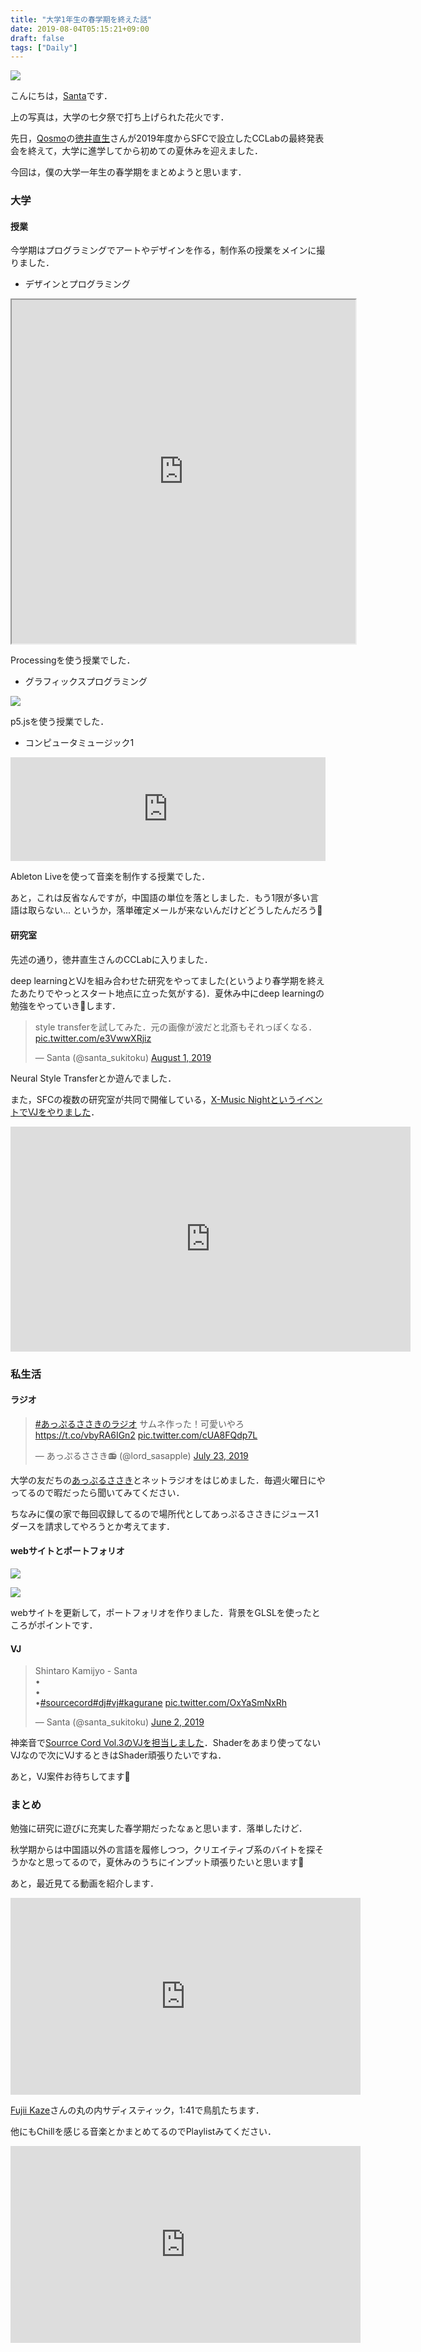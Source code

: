 ```yaml
---
title: "大学1年生の春学期を終えた話"
date: 2019-08-04T05:15:21+09:00
draft: false
tags: ["Daily"]
---
```


<a href=''><img src='https://lh3.googleusercontent.com/9JLRquV8qlaSVgexTMTabCWH-PJy1tieVC9dl31xrhU4r9NJTiHkkIGVKw2dyf7EnMuEbC2Ianxmk82db2n-l_08rkSeeEkTotkp8COmSWCFJk6WbtZCjyZA6WvWbbC4uMfG1gx7J-c=w2400' /></a>

こんにちは，[Santa](https://twitter.com/santa_sukitoku)です．

上の写真は，大学の七夕祭で打ち上げられた花火です．

先日，[Qosmo](http://qosmo.jp)の[徳井直生](http://naotokui.net)さんが2019年度からSFCで設立したCCLabの最終発表会を終えて，大学に進学してから初めての夏休みを迎えました．

今回は，僕の大学一年生の春学期をまとめようと思います．

### 大学

#### 授業

今学期はプログラミングでアートやデザインを作る，制作系の授業をメインに撮りました．

- デザインとプログラミング

<iframe src="https://www.openprocessing.org/sketch/708366/embed/?plusEmbedHash=MTE0MDBhZGU0MWMwMTM3NzUwNjJkYjk4Njk3NmJhYjY3NDJmMzM2MDk2MjE4NTIwNjE0NDEyODk5ZDViMGRkZDMwM2VkZGQ3MjVkYjAwZGUzYjUyNDJkNThlZjBmZjNjYmQxZmEzNWYzNzc2MWQ1ZWZiMjcxZGJkNTAyMmZlNzR3Um5UbVZiYm1va280Y016a3ExSk52MU1KMWFTeTZhdlh6ZFhXZEdxOUhSUjJCL096bEowcjJHZWV0K1AzNnM5eGRPbjcyNlNoVWVsWkF1RzFvSjBLUT09&plusEmbedTitle=true" width="550" height="550"></iframe>

Processingを使う授業でした．

- グラフィックスプログラミング

<a href='https://santa-sukitoku.github.io/GraphicsProgramming_final/'><img src='https://lh3.googleusercontent.com/1C2Y0yNe0RqIKWVEcd5ECHlyLh8VMcVvP2sNSuyC0sRuw0hgoxIy-YCzYwM1b3x94o07koAa5ZtgZpcHrljHd8lAbixf0NzLs1Jv_DQozONM2QNDzo3J5eK7m6kDgsmF3psDbaJxycw=w2400' /></a>

p5.jsを使う授業でした．

- コンピュータミュージック1

<iframe width="100%" height="166" scrolling="no" frameborder="no" allow="autoplay"
                                src="https://w.soundcloud.com/player/?url=https%3A//api.soundcloud.com/tracks/659424149&color=%234d9fff&auto_play=false&hide_related=false&show_comments=true&show_user=true&show_reposts=false&show_teaser=true"></iframe>

Ableton Liveを使って音楽を制作する授業でした．

あと，これは反省なんですが，中国語の単位を落としました．もう1限が多い言語は取らない... というか，落単確定メールが来ないんだけどどうしたんだろう🤔

#### 研究室

先述の通り，徳井直生さんのCCLabに入りました．

deep learningとVJを組み合わせた研究をやってました(というより春学期を終えたあたりでやっとスタート地点に立った気がする)．夏休み中にdeep learningの勉強をやっていき💪します．

<blockquote class="twitter-tweet"><p lang="ja" dir="ltr">style transferを試してみた．元の画像が波だと北斎もそれっぽくなる． <a href="https://t.co/e3VwwXRjiz">pic.twitter.com/e3VwwXRjiz</a></p>&mdash; Santa (@santa_sukitoku) <a href="https://twitter.com/santa_sukitoku/status/1156780150358327296?ref_src=twsrc%5Etfw">August 1, 2019</a></blockquote> <script async src="https://platform.twitter.com/widgets.js" charset="utf-8"></script>

Neural Style Transferとか遊んでました．

また，SFCの複数の研究室が共同で開催している，[X-Music NightというイベントでVJをやりました](https://santa-sukitoku.github.io/santa-log/posts/xmusicdjnight/)．

<iframe src="https://player.vimeo.com/video/342700941" width="640" height="360" frameborder="0" allow="autoplay; fullscreen" allowfullscreen></iframe>

### 私生活

#### ラジオ

<blockquote class="twitter-tweet"><p lang="ja" dir="ltr"><a href="https://twitter.com/hashtag/%E3%81%82%E3%81%A3%E3%81%B7%E3%82%8B%E3%81%95%E3%81%95%E3%81%8D%E3%81%AE%E3%83%A9%E3%82%B8%E3%82%AA?src=hash&amp;ref_src=twsrc%5Etfw">#あっぷるささきのラジオ</a> サムネ作った！可愛いやろ<a href="https://t.co/vbyRA6IGn2">https://t.co/vbyRA6IGn2</a> <a href="https://t.co/cUA8FQdp7L">pic.twitter.com/cUA8FQdp7L</a></p>&mdash; あっぷるささき📻 (@lord_sasapple) <a href="https://twitter.com/lord_sasapple/status/1153646100726726656?ref_src=twsrc%5Etfw">July 23, 2019</a></blockquote> <script async src="https://platform.twitter.com/widgets.js" charset="utf-8"></script>

大学の友だちの[あっぷるささき](https://twitter.com/lord_sasapple)とネットラジオをはじめました．毎週火曜日にやってるので暇だったら聞いてみてください．

ちなみに僕の家で毎回収録してるので場所代としてあっぷるささきにジュース1ダースを請求してやろうとか考えてます．

#### webサイトとポートフォリオ

<a href='https://santa-sukitoku.github.io/santa-portfolio/content/webpage.html'><img src='https://lh3.googleusercontent.com/U6ZI9Vbi_vgp_tuJ9Yp7nZlQjx2h7yIP5Kh7dTDu4izaglwxB17cceijNjfDw3eyUMxC-sPXMbD4w5Ge2UZEBCtnxNV-kZnzC1AeBXGDF5C06Pt9I3TNhUQPZxwLg6I-FBBRc6_htG4=w2400' /></a>


<a href='https://santa-sukitoku.github.io/santa-portfolio/content/web_portfolio.html'><img src='https://lh3.googleusercontent.com/2gSjQRpk3nGI6YsiG21JVib40c4d-hykaYK-w6w5JA9iaKZUX5ZGI5xrHop7dUL_Sn2krkpq6lho-v7GyFI3cArSoBC9VElZjKd9g9YLJXo_DnAYYtG4Y56l0xcRih2J4pyohjAqZMI=w2400' /></a>

webサイトを更新して，ポートフォリオを作りました．背景をGLSLを使ったところがポイントです．

#### VJ

<blockquote class="twitter-tweet"><p lang="hi" dir="ltr">Shintaro Kamijyo - Santa<br>•<br>•<br>•<a href="https://twitter.com/hashtag/sourcecord?src=hash&amp;ref_src=twsrc%5Etfw">#sourcecord</a><a href="https://twitter.com/hashtag/dj?src=hash&amp;ref_src=twsrc%5Etfw">#dj</a><a href="https://twitter.com/hashtag/vj?src=hash&amp;ref_src=twsrc%5Etfw">#vj</a><a href="https://twitter.com/hashtag/kagurane?src=hash&amp;ref_src=twsrc%5Etfw">#kagurane</a> <a href="https://t.co/OxYaSmNxRh">pic.twitter.com/OxYaSmNxRh</a></p>&mdash; Santa (@santa_sukitoku) <a href="https://twitter.com/santa_sukitoku/status/1135233171803389952?ref_src=twsrc%5Etfw">June 2, 2019</a></blockquote> <script async src="https://platform.twitter.com/widgets.js" charset="utf-8"></script>

神楽音で[Sourrce Cord Vol.3のVJを担当しました](https://santa-sukitoku.github.io/santa-log/posts/sourcecord3/)．Shaderをあまり使ってないVJなので次にVJするときはShader頑張りたいですね．

あと，VJ案件お待ちしてます🙇

### まとめ

勉強に研究に遊びに充実した春学期だったなぁと思います．落単したけど．

秋学期からは中国語以外の言語を履修しつつ，クリエイティブ系のバイトを探そうかなと思ってるので，夏休みのうちにインプット頑張りたいと思います💪

あと，最近見てる動画を紹介します．

<iframe width="560" height="315" src="https://www.youtube.com/embed/nR9PoJnQtqw" frameborder="0" allow="accelerometer; autoplay; encrypted-media; gyroscope; picture-in-picture" allowfullscreen></iframe>

[Fujii Kaze](https://twitter.com/FujiiKaze)さんの丸の内サディスティック，1:41で鳥肌たちます．

他にもChillを感じる音楽とかまとめてるのでPlaylistみてください．

<iframe width="560" height="315" src="https://www.youtube.com/embed/videoseries?list=PLVWb9mwIHxhXV-PKx8okLzqHbBYETJ4u2" frameborder="0" allow="accelerometer; autoplay; encrypted-media; gyroscope; picture-in-picture" allowfullscreen></iframe>